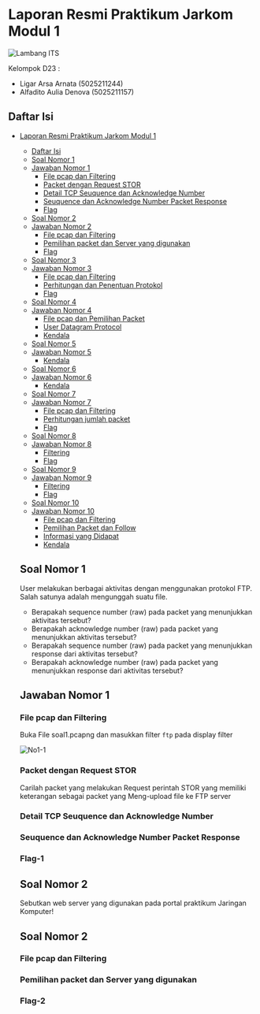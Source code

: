 # Laporan Resmi Praktikum Jarkom Modul 1

![Lambang ITS](https://www.its.ac.id/wp-content/uploads/2020/07/Lambang-ITS-2-320x320.png)

Kelompok D23 :

- Ligar Arsa Arnata (5025211244)
- Alfadito Aulia Denova (5025211157)

## Daftar Isi

- [Laporan Resmi Praktikum Jarkom Modul 1](#laporan-resmi-praktikum-jarkom-modul-1)
  - [Daftar Isi](#daftar-isi)
  - [Soal Nomor 1](#soal-nomor-1)
  - [Jawaban Nomor 1](#jawaban-nomor-1)
    - [File pcap dan Filtering](#file-pcap-dan-filtering)
    - [Packet dengan Request STOR](#packet-dengan-request-stor)
    - [Detail TCP Seuquence dan Acknowledge Number](#Detail-TCP-Seuquence-dan-Acknowledge-Number)
    - [Seuquence dan Acknowledge Number Packet Response](#Seuquence-dan-Acknowledge-Number-Packet-Response)
    - [Flag](#flag-1)
  - [Soal Nomor 2](#soal-nomor-2)
  - [Jawaban Nomor 2](#jawaban-nomor-2)
    - [File pcap dan Filtering](#file-pcap-dan-filtering)
    - [Pemilihan packet dan Server yang digunakan](#pemilihan-packet-dan-server-yang-digunakan)
    - [Flag](#flag-2)
  - [Soal Nomor 3](#soal-nomor-3)
  - [Jawaban Nomor 3](#jawaban-nomor-3)
    - [File pcap dan Filtering](#3-langkah-1)
    - [Perhitungan dan Penentuan Protokol](#3-langkah-2)
    - [Flag](#3-langkah-3)
  - [Soal Nomor 4](#soal-nomor-4)
  - [Jawaban Nomor 4](#jawaban-nomor-4)
    - [File pcap dan Pemilihan Packet](#4-langkah-1)
    - [User Datagram Protocol](#4-langkah-2)
    - [Kendala](#4-kendala)
  - [Soal Nomor 5](#soal-nomor-5)
  - [Jawaban Nomor 5](#jawaban-nomor-5)
    - [Kendala](#5-kendala)
  - [Soal Nomor 6](#soal-nomor-6)
  - [Jawaban Nomor 6](#jawaban-nomor-6)
    - [Kendala](#6-kendala)
  - [Soal Nomor 7](#soal-nomor-7)
  - [Jawaban Nomor 7](#jawaban-nomor-7)
    - [File pcap dan Filtering](#7-langkah-1)
    - [Perhitungan jumlah packet](#7-langkah-2)
    - [Flag](#7-langkah-3)
  - [Soal Nomor 8](#soal-nomor-8)
  - [Jawaban Nomor 8](#jawaban-nomor-8)
    - [Filtering](#8-langkah-1)
    - [Flag](#8-langkah-2)
  - [Soal Nomor 9](#soal-nomor-9)
  - [Jawaban Nomor 9](#jawaban-nomor-9)
    - [Filtering](#9-langkah-1)
    - [Flag](#9-langkah-2)
  - [Soal Nomor 10](#soal-nomor-10)
  - [Jawaban Nomor 10](#jawaban-nomor-10)
    - [File pcap dan Filtering](#10-langkah-1)
    - [Pemilihan Packet dan Follow](#10-langkah-2)
    - [Informasi yang Didapat](#10-langkah-3)
    - [Kendala](#10-kendala)

  ## Soal Nomor 1

  User melakukan berbagai aktivitas dengan menggunakan protokol FTP. Salah satunya adalah mengunggah suatu file.
    - Berapakah sequence number (raw) pada packet yang menunjukkan aktivitas tersebut? 
    - Berapakah acknowledge number (raw) pada packet yang menunjukkan aktivitas tersebut? 
    - Berapakah sequence number (raw) pada packet yang menunjukkan response dari aktivitas tersebut?
    - Berapakah acknowledge number (raw) pada packet yang menunjukkan response dari aktivitas tersebut?

  ## Jawaban Nomor 1

  ### File pcap dan Filtering

  Buka File soal1.pcapng dan masukkan filter `ftp` pada display filter

  ![No1-1](https://cdn.discordapp.com/attachments/773324309020147732/1154286715939332177/Screenshot_51.png)
  
  ### Packet dengan Request STOR

  Carilah packet yang melakukan Request perintah STOR yang memiliki keterangan sebagai packet yang Meng-upload file ke FTP server

  ### Detail TCP Seuquence dan Acknowledge Number
  ### Seuquence dan Acknowledge Number Packet Response
  ### Flag-1

  ## Soal Nomor 2

  Sebutkan web server yang digunakan pada portal praktikum Jaringan Komputer!

  ## Soal Nomor 2

  ### File pcap dan Filtering
  ### Pemilihan packet dan Server yang digunakan
  ### Flag-2


